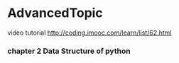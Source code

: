 # AdvancedTopic

video tutorial http://coding.imooc.com/learn/list/62.html

### chapter 2 Data Structure of python
